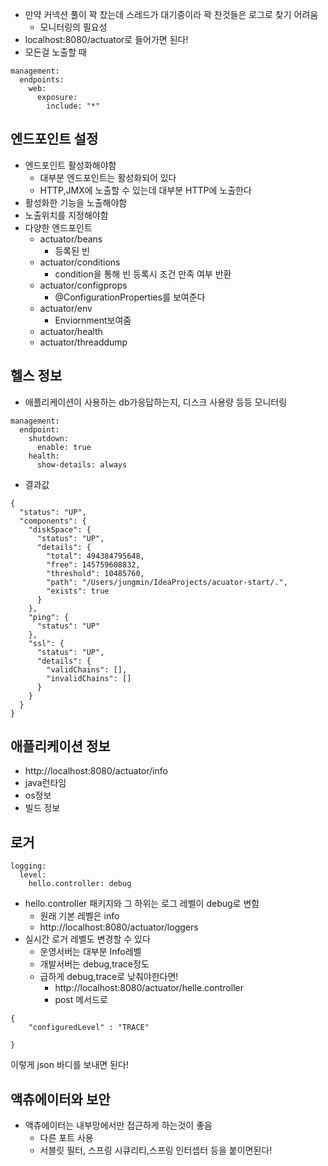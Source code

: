 - 만약 커넥션 풀이 꽉 찼는데 스레드가 대기중이라 꽉 찬것들은 로그로 찾기 어려움
  - 모니터링의 필요성
- localhost:8080/actuator로 들어가면 된다!
- 모든걸 노출할 때

```
management:
  endpoints:
    web:
      exposure:
        include: "*"
```

## 엔드포인트 설정

- 엔드포인트 활성화해야함
  - 대부분 엔드포인트는 활성화되어 있다
  - HTTP,JMX에 노출할 수 있는데 대부분 HTTP에 노출한다
- 활성화한 기능을 노출해야함
- 노출위치를 지정해야함
- 다양한 엔드포인트
  - actuator/beans
    - 등록된 빈
  - actuator/conditions
    - condition을 통해 빈 등록시 조건 만족 여부 반환
  - actuator/configprops
    - @ConfigurationProperties를 보여준다
  - actuator/env
    - Enviornment보여줌
  - actuator/health
  - actuator/threaddump

## 헬스 정보

- 애플리케이션이 사용하는 db가응답하는지, 디스크 사용량 등등 모니터링

```
management:
  endpoint:
    shutdown:
      enable: true
    health:
      show-details: always
```

- 결과값

```
{
  "status": "UP",
  "components": {
    "diskSpace": {
      "status": "UP",
      "details": {
        "total": 494384795648,
        "free": 145759608832,
        "threshold": 10485760,
        "path": "/Users/jungmin/IdeaProjects/acuator-start/.",
        "exists": true
      }
    },
    "ping": {
      "status": "UP"
    },
    "ssl": {
      "status": "UP",
      "details": {
        "validChains": [],
        "invalidChains": []
      }
    }
  }
}
```

## 애플리케이션 정보

- http://localhost:8080/actuator/info
- java런타임
- os정보
- 빌드 정보

## 로거

```
logging:
  level:
    hello.controller: debug
```

- hello.controller 패키지와 그 하위는 로그 레벨이 debug로 변함
  - 원래 기본 레벨은 info
  - http://localhost:8080/actuator/loggers
- 실시간 로거 레벨도 변경할 수 있다
  - 운영서버는 대부분 Info레벨
  - 개발서버는 debug,trace정도
  - 급하게 debug,trace로 낮춰야한다면!
    - http://localhost:8080/actuator/helle.controller
    - post 메서드로

```
{
	"configuredLevel" : "TRACE"

}
```

이렇게 json 바디를 보내면 된다!

## 액츄에이터와 보안

- 액츄에이터는 내부망에서만 접근하게 하는것이 좋음
  - 다른 포트 사용
  - 서블릿 필터, 스프링 시큐리티,스프링 인터셉터 등을 붙이면된다!
